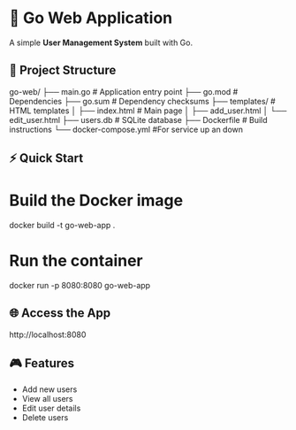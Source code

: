 # 🚀 Go Web Application

A simple **User Management System** built with Go.

## 📂 Project Structure
go-web/
├── main.go          # Application entry point
├── go.mod           # Dependencies
├── go.sum           # Dependency checksums
├── templates/       # HTML templates
│   ├── index.html   # Main page
│   ├── add_user.html
│   └── edit_user.html
├── users.db         # SQLite database
├── Dockerfile       # Build instructions
└── docker-compose.yml #For service up an down

## ⚡ Quick Start

# Build the Docker image
docker build -t go-web-app .

# Run the container
docker run -p 8080:8080 go-web-app

## 🌐 Access the App
http://localhost:8080

## 🎮 Features
- Add new users  
- View all users  
- Edit user details  
- Delete users  
